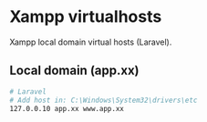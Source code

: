 # Xampp virtualhosts
Xampp local domain virtual hosts (Laravel).

## Local domain (app.xx)

```sh
# Laravel
# Add host in: C:\Windows\System32\drivers\etc
127.0.0.10 app.xx www.app.xx
```
